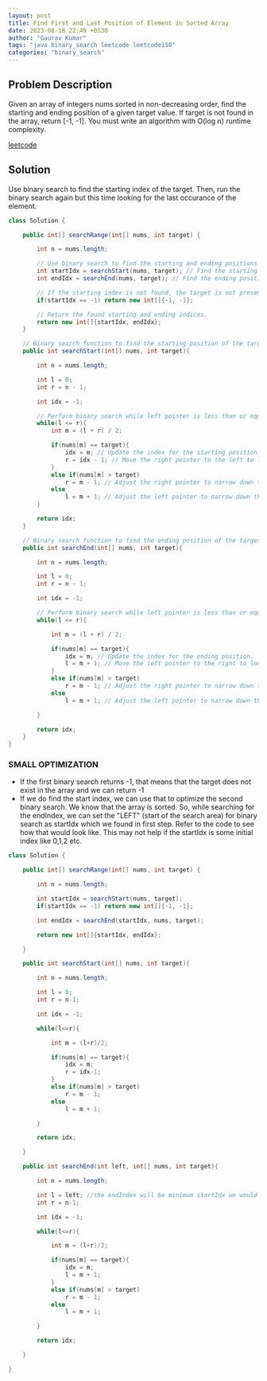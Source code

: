 ```yaml
---
layout: post
title: Find First and Last Position of Element in Sorted Array
date: 2023-08-18 22:49 +0530
author: "Gaurav Kumar"
tags: "java binary_search leetcode leetcode150"
categories: "binary_search"
---
```


## Problem Description

Given an array of integers nums sorted in non-decreasing order, find the starting and ending position of a given target value.
If target is not found in the array, return [-1, -1].
You must write an algorithm with O(log n) runtime complexity.

[leetcode](https://leetcode.com/problems/find-first-and-last-position-of-element-in-sorted-array/)

## Solution

Use binary search to find the starting index of the target. Then, run the binary search again but this time looking for the last occurance of the element.

```java
class Solution {

    public int[] searchRange(int[] nums, int target) {

        int n = nums.length;

        // Use binary search to find the starting and ending positions of the target value.
        int startIdx = searchStart(nums, target); // Find the starting position of the target.
        int endIdx = searchEnd(nums, target); // Find the ending position of the target.

        // If the starting index is not found, the target is not present in the array.
        if(startIdx == -1) return new int[]{-1, -1};

        // Return the found starting and ending indices.
        return new int[]{startIdx, endIdx};
    }

    // Binary search function to find the starting position of the target value.
    public int searchStart(int[] nums, int target){

        int n = nums.length;

        int l = 0;
        int r = n - 1;

        int idx = -1;

        // Perform binary search while left pointer is less than or equal to right pointer.
        while(l <= r){
            int m = (l + r) / 2;

            if(nums[m] == target){
                idx = m; // Update the index for the starting position.
                r = idx - 1; // Move the right pointer to the left to look for a better start index if possible.
            }
            else if(nums[m] > target)
                r = m - 1; // Adjust the right pointer to narrow down the search range.
            else
                l = m + 1; // Adjust the left pointer to narrow down the search range.
        }

        return idx;
    }

    // Binary search function to find the ending position of the target value.
    public int searchEnd(int[] nums, int target){

        int n = nums.length;

        int l = 0;
        int r = n - 1;

        int idx = -1;

        // Perform binary search while left pointer is less than or equal to right pointer.
        while(l <= r){

            int m = (l + r) / 2;

            if(nums[m] == target){
                idx = m; // Update the index for the ending position.
                l = m + 1; // Move the left pointer to the right to look for a better end index if possible.
            }
            else if(nums[m] > target)
                r = m - 1; // Adjust the right pointer to narrow down the search range.
            else
                l = m + 1; // Adjust the left pointer to narrow down the search range.

        }

        return idx;
    }
}
```

### SMALL OPTIMIZATION

- If the first binary search returns -1, that means that the target does not exist in the array and we can return -1
- If we do find the start index, we can use that to optimize the second binary search. We know that the array is sorted. So, while searching for the endIndex, we can set the "LEFT" (start of the search area) for binary search as startIdx which we found in first step. Refer to the code to see how that would look like. This may not help if the startIdx is some initial index like 0,1,2 etc.

```java
class Solution {

    public int[] searchRange(int[] nums, int target) {

        int n = nums.length;

        int startIdx = searchStart(nums, target);
        if(startIdx == -1) return new int[]{-1, -1};

        int endIdx = searchEnd(startIdx, nums, target);

        return new int[]{startIdx, endIdx};

    }

    public int searchStart(int[] nums, int target){

        int n = nums.length;

        int l = 0;
        int r = n-1;

        int idx = -1;

        while(l<=r){

            int m = (l+r)/2;

            if(nums[m] == target){
                idx = m;
                r = idx-1;
            }
            else if(nums[m] > target)
                r = m - 1;
            else
                l = m + 1;

        }

        return idx;

    }

    public int searchEnd(int left, int[] nums, int target){

        int n = nums.length;

        int l = left; //the endIndex will be minimum startIdx we would have found
        int r = n-1;

        int idx = -1;

        while(l<=r){

            int m = (l+r)/2;

            if(nums[m] == target){
                idx = m;
                l = m + 1;
            }
            else if(nums[m] > target)
                r = m - 1;
            else
                l = m + 1;

        }

        return idx;

    }

}
```
